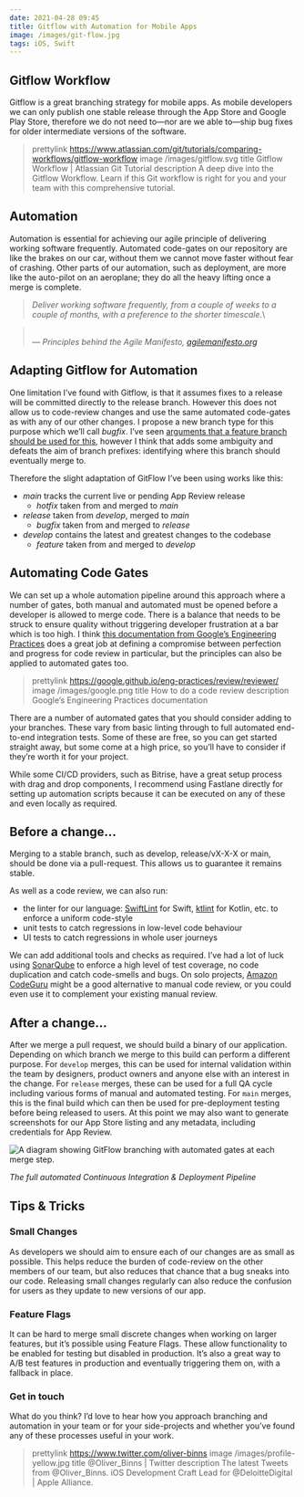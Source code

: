```yaml
---
date: 2021-04-28 09:45
title: Gitflow with Automation for Mobile Apps
image: /images/git-flow.jpg
tags: iOS, Swift
---
```


## Gitflow Workflow

Gitflow is a great branching strategy for mobile apps. As mobile developers we can only publish one stable release through the App Store and Google Play Store, therefore we do not need to—nor are we able to—ship bug fixes for older intermediate versions of the software.

> prettylink https://www.atlassian.com/git/tutorials/comparing-workflows/gitflow-workflow
> image /images/gitflow.svg
> title Gitflow Workflow | Atlassian Git Tutorial
> description A deep dive into the Gitflow Workflow. Learn if this Git workflow is right for you and your team with this comprehensive tutorial.

## Automation

Automation is essential for achieving our agile principle of delivering working software frequently. Automated code-gates on our repository are like the brakes on our car, without them we cannot move faster without fear of crashing. Other parts of our automation, such as deployment, are more like the auto-pilot on an aeroplane; they do all the heavy lifting once a merge is complete.

> _Deliver working software frequently, from a couple of weeks to a couple of months, with a preference to the shorter timescale._\

> \
 _— Principles behind the Agile Manifesto, [agilemanifesto.org](http://agilemanifesto.org/principles.html)_

## Adapting Gitflow for Automation

One limitation I’ve found with Gitflow, is that it assumes fixes to a release will be committed directly to the release branch. However this does not allow us to code-review changes and use the same automated code-gates as with any of our other changes. I propose a new branch type for this purpose which we’ll call _bugfix_. I’ve seen [arguments that a feature branch should be used for this](https://softwareengineering.stackexchange.com/questions/307360/where-do-bugfixes-go-in-the-git-flow-model), however I think that adds some ambiguity and defeats the aim of branch prefixes: identifying where this branch should eventually merge to.

Therefore the slight adaptation of GitFlow I’ve been using works like this:

* _main_ tracks the current live or pending App Review release
    * _hotfix_ taken from and merged to _main_
* _release_ taken from _develop_, merged to _main_
    * _bugfix_ taken from and merged to _release_
* _develop_ contains the latest and greatest changes to the codebase
    * _feature_ taken from and merged to _develop_

## Automating Code Gates

We can set up a whole automation pipeline around this approach where a number of gates, both manual and automated must be opened before a developer is allowed to merge code. There is a balance that needs to be struck to ensure quality without triggering developer frustration at a bar which is too high. I think [this documentation from Google’s Engineering Practices](https://google.github.io/eng-practices/review/reviewer/standard.html) does a great job at defining a compromise between perfection and progress for code review in particular, but the principles can also be applied to automated gates too.

> prettylink https://google.github.io/eng-practices/review/reviewer/
> image /images/google.png
> title How to do a code review
> description Google’s Engineering Practices documentation

There are a number of automated gates that you should consider adding to your branches. These vary from basic linting through to full automated end-to-end integration tests. Some of these are free, so you can get started straight away, but some come at a high price, so you’ll have to consider if they’re worth it for your project.

While some CI/CD providers, such as Bitrise, have a great setup process with drag and drop components, I recommend using Fastlane directly for setting up automation scripts because it can be executed on any of these and even locally as required.

## Before a change...

Merging to a stable branch, such as develop, release/vX-X-X or main, should be done via a pull-request. This allows us to guarantee it remains stable.

As well as a code review, we can also run:
* the linter for our language: [SwiftLint](https://github.com/realm/SwiftLint) for Swift, [ktlint](https://github.com/pinterest/ktlint) for Kotlin, etc. to enforce a uniform code-style
* unit tests to catch regressions in low-level code behaviour
* UI tests to catch regressions in whole user journeys

We can add additional tools and checks as required. I’ve had a lot of luck using [SonarQube](https://www.sonarqube.org/) to enforce a high level of test coverage, no code duplication and catch code-smells and bugs. On solo projects, [Amazon CodeGuru](https://aws.amazon.com/codeguru/) might be a good alternative to manual code review, or you could even use it to complement your existing manual review.

## After a change...

After we merge a pull request, we should build a binary of our application. Depending on which branch we merge to this build can perform a different purpose. For `develop` merges, this can be used for internal validation within the team by designers, product owners and anyone else with an interest in the change. For `release` merges, these can be used for a full QA cycle including various forms of manual and automated testing. For `main` merges, this is the final build which can then be used for pre-deployment testing before being released to users. At this point we may also want to generate screenshots for our App Store listing and any metadata, including credentials for App Review.

![A diagram showing GitFlow branching with automated gates at each merge step.](/images/gitflow-full-automation.png)

_The full automated Continuous Integration & Deployment Pipeline_


## Tips & Tricks

### Small Changes

As developers we should aim to ensure each of our changes are as small as possible. This helps reduce the burden of code-review on the other members of our team, but also reduces that chance that a bug sneaks into our code. Releasing small changes regularly can also reduce the confusion for users as they update to new versions of our app.

### Feature Flags

It can be hard to merge small discrete changes when working on larger features, but it’s possible using Feature Flags. These allow functionality to be enabled for testing but disabled in production. It’s also a great way to A/B test features in production and eventually triggering them on, with a fallback in place.

### Get in touch

What do you think? I’d love to hear how you approach branching and automation in your team or for your side-projects and whether you’ve found any of these processes useful in your work.

> prettylink https://www.twitter.com/oliver-binns
> image /images/profile-yellow.jpg
> title @Oliver_Binns | Twitter
> description The latest Tweets from @Oliver_Binns. iOS Development Craft Lead for @DeloitteDigital | Apple Alliance.


